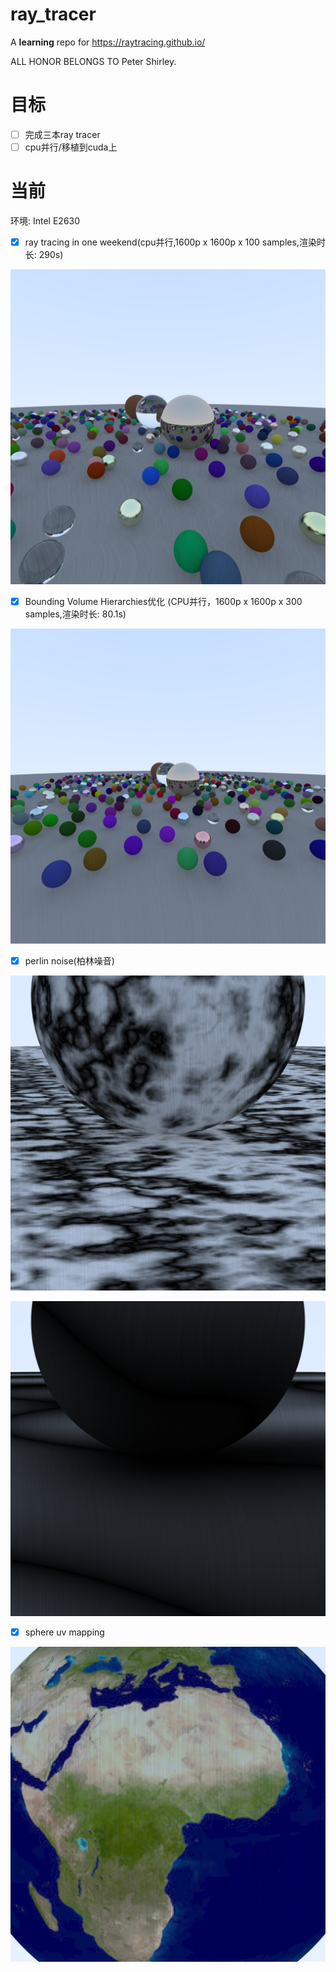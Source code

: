 # ray_tracer
A **learning** repo for https://raytracing.github.io/

ALL HONOR BELONGS TO Peter Shirley.

# 目标
- [ ] 完成三本ray tracer
- [ ] cpu并行/移植到cuda上

# 当前
环境: Intel E2630

- [x] ray tracing in one weekend(cpu并行,1600p x 1600p x 100 samples,渲染时长: 290s)

![one weekend](image/1.jpg)

- [x] Bounding Volume Hierarchies优化 (CPU并行，1600p x 1600p x 300 samples,渲染时长: 80.1s)

![BVH](image/2.jpg)

- [x] perlin noise(柏林噪音)

![perlin1](image/3.jpg)

![perlin2](image/4.jpg)

- [x] sphere uv mapping

![earth](image/5.jpg)
